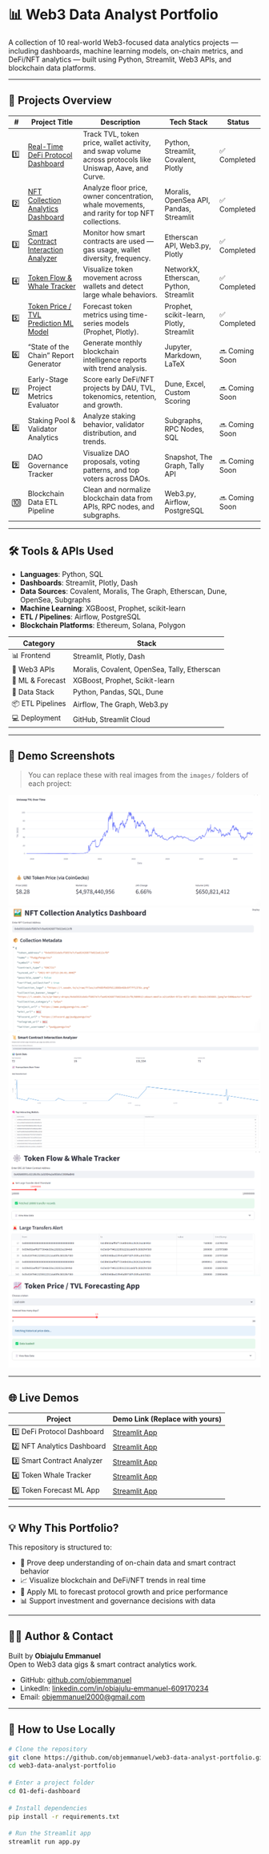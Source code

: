 # 📊 Web3 Data Analyst Portfolio

A collection of 10 real-world Web3-focused data analytics projects — including dashboards, machine learning models, on-chain metrics, and DeFi/NFT analytics — built using Python, Streamlit, Web3 APIs, and blockchain data platforms.


---

## 🧠 Projects Overview

| #   | Project Title                                           | Description                                                                                         | Tech Stack                                | Status         |
|-----|--------------------------------------------------------|-----------------------------------------------------------------------------------------------------|--------------------------------------------|----------------|
| 1️⃣ | [Real-Time DeFi Protocol Dashboard](./01-defi-dashboard)         | Track TVL, token price, wallet activity, and swap volume across protocols like Uniswap, Aave, and Curve. | Python, Streamlit, Covalent, Plotly         | ✅ Completed    |
| 2️⃣ | [NFT Collection Analytics Dashboard](./02-nft-dashboard)          | Analyze floor price, owner concentration, whale movements, and rarity for top NFT collections.         | Moralis, OpenSea API, Pandas, Streamlit     | ✅ Completed    |
| 3️⃣ | [Smart Contract Interaction Analyzer](./03-smart-contract-analyzer) | Monitor how smart contracts are used — gas usage, wallet diversity, frequency.                        | Etherscan API, Web3.py, Plotly              | ✅ Completed    |
| 4️⃣ | [Token Flow & Whale Tracker](./04-token-flow-tracker)            | Visualize token movement across wallets and detect large whale behaviors.                            | NetworkX, Etherscan, Python, Streamlit      | ✅ Completed    |
| 5️⃣ | [Token Price / TVL Prediction ML Model](./05-token-price-predictor) | Forecast token metrics using time-series models (Prophet, Plotly).                                  | Prophet, scikit-learn, Plotly, Streamlit    | ✅ Completed    |
| 6️⃣ | “State of the Chain” Report Generator                    | Generate monthly blockchain intelligence reports with trend analysis.                                | Jupyter, Markdown, LaTeX                   | 🔜 Coming Soon |
| 7️⃣ | Early-Stage Project Metrics Evaluator                    | Score early DeFi/NFT projects by DAU, TVL, tokenomics, retention, and growth.                        | Dune, Excel, Custom Scoring                 | 🔜 Coming Soon |
| 8️⃣ | Staking Pool & Validator Analytics                       | Analyze staking behavior, validator distribution, and trends.                                        | Subgraphs, RPC Nodes, SQL                  | 🔜 Coming Soon |
| 9️⃣ | DAO Governance Tracker                                   | Visualize DAO proposals, voting patterns, and top voters across DAOs.                                | Snapshot, The Graph, Tally API              | 🔜 Coming Soon |
| 🔟 | Blockchain Data ETL Pipeline                             | Clean and normalize blockchain data from APIs, RPC nodes, and subgraphs.                            | Web3.py, Airflow, PostgreSQL                | 🔜 Coming Soon |

---

## 🛠️ Tools & APIs Used

- **Languages**: Python, SQL
- **Dashboards**: Streamlit, Plotly, Dash
- **Data Sources**: Covalent, Moralis, The Graph, Etherscan, Dune, OpenSea, Subgraphs
- **Machine Learning**: XGBoost, Prophet, scikit-learn
- **ETL / Pipelines**: Airflow, PostgreSQL
- **Blockchain Platforms**: Ethereum, Solana, Polygon

| Category         | Stack                                        |
| ---------------- | -------------------------------------------- |
| 📊 Frontend      | Streamlit, Plotly, Dash                      |
| 🔗 Web3 APIs     | Moralis, Covalent, OpenSea, Tally, Etherscan |
| 🧠 ML & Forecast | XGBoost, Prophet, Scikit-learn               |
| 🧱 Data Stack    | Python, Pandas, SQL, Dune                    |
| 📦 ETL Pipelines | Airflow, The Graph, Web3.py                  |
| 💻 Deployment    | GitHub, Streamlit Cloud                      |

---

## 📸 Demo Screenshots

> You can replace these with real images from the `images/` folders of each project:

![DeFi Dashboard](./01-defi-dashboard/images/defi-2.png)
![NFT Dashboard](./02-nft-dashboard/images/NFT-1.png)
![Smart Contract Analyzer](./03-smart-contract-analyzer/images/smart.png)
![Whale Tracker](./04-token-flow-tracker/images/token.png)
![TVL Prediction](./05-token-price-predictor/images/tokenprice.png)

---

## 🌐 Live Demos

| Project                        | Demo Link (Replace with yours)                         |
|-------------------------------|--------------------------------------------------------|
| 1️⃣ DeFi Protocol Dashboard     | [Streamlit App](https://01-defi-dashboard.streamlit.app)       |
| 2️⃣ NFT Analytics Dashboard     | [Streamlit App](https://nft-dashboard.streamlit.app)           |
| 3️⃣ Smart Contract Analyzer     | [Streamlit App](https://contractanalyzer.streamlit.app)        |
| 4️⃣ Token Whale Tracker         | [Streamlit App](https://track-token.streamlit.app)            |
| 5️⃣ Token Forecast ML App       | [Streamlit App](https://token-forecast.streamlit.app)          |


---

## 💡 Why This Portfolio?

This repository is structured to:

- 🧠 Prove deep understanding of on-chain data and smart contract behavior  
- 📈 Visualize blockchain and DeFi/NFT trends in real time  
- 🧮 Apply ML to forecast protocol growth and price performance  
- 📊 Support investment and governance decisions with data  

---

## 👨‍💻 Author & Contact

Built by **Obiajulu Emmanuel**  
Open to Web3 data gigs & smart contract analytics work.

- GitHub: [github.com/objemmanuel](https://github.com/objemmanuel)  
- LinkedIn: [linkedin.com/in/obiajulu-emmanuel-609170234](https://linkedin.com/in/obiajulu-emmanuel-609170234)  
- Email: objemmanuel2000@gmail.com  

---

## 📁 How to Use Locally

```bash
# Clone the repository
git clone https://github.com/objemmanuel/web3-data-analyst-portfolio.git
cd web3-data-analyst-portfolio

# Enter a project folder
cd 01-defi-dashboard

# Install dependencies
pip install -r requirements.txt

# Run the Streamlit app
streamlit run app.py
